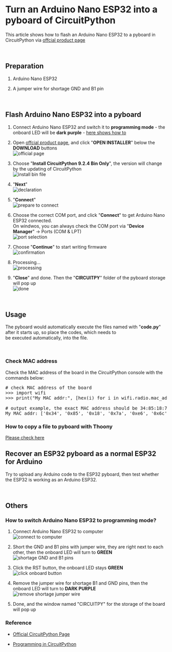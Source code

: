 # Turn an Arduino Nano ESP32 into a pyboard of CircuitPython

This article shows how to flash an Arduino Nano ESP32 to a pyboard in CircuitPython via [offcial product page](https://circuitpython.org/board/arduino_nano_esp32s3/)

<br />

## Preparation

1. Arduino Nano ESP32

2. A jumper wire for shortage GND and B1 pin

<br />

## Flash Arduino Nano ESP32 into a pyboard

1. Connect Arduino Nano ESP32 and switch it to **programming mode** - the onboard LED will be **dark purple** - [here shows how to](#how-to-switch-arduino-nano-esp32-to-programming-mode)<br />

2. Open [offcial product page](https://circuitpython.org/board/arduino_nano_esp32s3/), and click "**OPEN INSTALLER**" below the **DOWNLOAD** buttons<br />
![official page](images/Nano-ESP32_download_page.jpg)

3. Choose "**Install CircuitPython 9.2.4 Bin Only**", the version will change by the updating of CircuitPython<br />
![install bin file](images/Nano-ESP32_choose_bin-file.jpg)

4. "**Next**"<br />
![declaration](images/Nano-ESP32_description.jpg)

5. "**Connect**"<br />
![prepare to connect](images/Nano-ESP32_connect_prepare.jpg)

6. Choose the correct COM port, and click "**Connect**" to get Arduino Nano ESP32 connected. <br />
On windwos, you can always check the COM port via "**Device Manager**" -> Ports (COM & LPT) <br />
![port selection](images/Nano-ESP32_connect_port-chosen.jpg)

7. Choose "**Continue**" to start writing firmware<br />
![confirmation](images/Nano-ESP32_update_confirm.jpg)

8. Processing... <br />
![processing](images/Nano-ESP32_update-process.jpg)

9. "**Close**" and done. Then the "**CIRCUITPY**" folder of the pyboard storage will pop up <br />
![done](images/Nano-ESP32_update_done.jpg)

<br />

## Usage

The pyboard would automatically execute the files named with "**code.py**" after it starts up, so place the codes, which needs to <br />
be executed automatically, into the file.

<br />

### Check MAC address

Check the MAC address of the board in the CircuitPython console with the commands below:

<pre>
# check MAC address of the board
>>> import wifi
>>> print("My MAC addr:", [hex(i) for i in wifi.radio.mac_address])

# output example, the exact MAC address should be 34:85:18:7a:e6:6c
My MAC addr: ['0x34', '0x85', '0x18', '0x7a', '0xe6', '0x6c']
</pre>

### How to copy a file to pyboard with Thoony

[Please check here](../ESP32_to_Pyboard/README.md#how-to-copy--upload-a-file--folder-to-pyboard-with-thoony)

## Recover an ESP32 pyboard as a normal ESP32 for Arduino

Try to upload any Arduino code to the ESP32 pyboard, then test whether the ESP32 is working as an Arduino ESP32.

<br />

## Others

### How to switch Arduino Nano ESP32 to programming mode?

1. Connect Arduino Nano ESP32 to computer<br />
![connect to computer](images/mode-initial.jpg)

2. Short the GND and B1 pins with jumper wire, they are right next to each other, then the onboard LED will turn to **GREEN** <br />
![shortage GND and B1 pins](images/mode-shortage.jpg)

3. Click the RST button, the onboard LED stays **GREEN**<br />
![click onboard button](images/mode-reset.jpg)

4. Remove the jumper wire for shortage B1 and GND pins, then the onboard LED will turn to **DARK PURPLE** <br />
![remove shortage jumper wire](images/mode-programming.jpg)

1. Done, and the window named "CIRCUITPY" for the storage of the board will pop up

### Reference

* [Official CircuitPython Page](https://circuitpython.org/)

* [Programming in CircuitPython](https://learn.adafruit.com/welcome-to-circuitpython)
